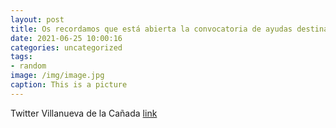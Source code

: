```yaml
---
layout: post
title: Os recordamos que está abierta la convocatoria de ayudas destinadas al tejido empresarial de VillanuevaDeLaCañada en el context...
date: 2021-06-25 10:00:16
categories: uncategorized
tags:
- random
image: /img/image.jpg
caption: This is a picture
---
```

Twitter Villanueva de la Cañada [link](https://twitter.com/AytoVDLCanada/status/1407997505091088385)
